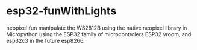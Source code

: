 # esp32-funWithLights
neopixel fun
manipulate the WS2812B using the native neopixel library in Micropython
using the ESP32 family of microcontrolers
ESP32 vroom, and esp32c3 in the future esp8266.
